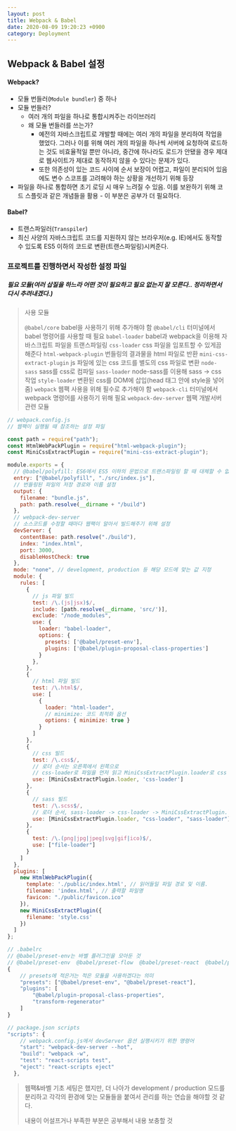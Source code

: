 ```yaml
---
layout: post
title: Webpack & Babel
date: 2020-08-09 19:20:23 +0900
category: Deployment
---
```




## Webpack & Babel 설정



#### Webpack?

- 모듈 번들러(`Module bundler`) 중 하나
- 모듈 번들러?
  - 여러 개의 파일을 하나로 통합시켜주는 라이브러리
  - 왜 모듈 번들러를 쓰는가?
    - 예전의 자바스크립트로 개발할 때에는 여러 개의 파일을 분리하여 작업을 했었다. 그러나 이를 위해 여러 개의 파일을 하나씩 서버에 요청하여 로드하는 것도 비효율적일 뿐만 아니라, 중간에 하나라도 로드가 안됐을 경우 제대로 웹사이트가 제대로 동작하지 않을 수 있다는 문제가 있다.
    - 또한 의존성이 있는 코드 사이에 순서 보장이 어렵고, 파일이 분리되어 있음에도 변수 스코프를 고려해야 하는 상황을 개선하기 위해 등장
- 파일을 하나로 통합하면 초기 로딩 시 매우 느려질 수 있음. 이를 보완하기 위해 코드 스플릿과 같은 개념들을 활용 - 이 부분은 공부가 더 필요하다.



#### Babel?

- 트랜스파일러(`Transpiler`)
- 최신 사양의 자바스크립트 코드를  지원하지 않는 브라우저(e.g. IE)에서도 동작할 수 있도록 ES5 이하의 코드로 변환(트랜스파일링)시켜준다.



### 프로젝트를 진행하면서 작성한 설정 파일

##### 필요 모듈(여러 삽질을 하느라 어떤 것이 필요하고 필요 없는지 잘 모른다.. 정리하면서 다시 추려내겠다.)

> 사용 모듈
>
> `@babel/core` babel을 사용하기 위해 추가해야 함
> `@babel/cli` 터미널에서 babel 명령어를 사용할 때 필요
> `babel-loader` babel과 webpack을 이용해 자바스크립트 파일을 트랜스파일링
> `css-loader` css 파일을 임포트할 수 있게끔 해준다
> `html-webpack-plugin` 번들링의 결과물을 html 파일로 반환
> `mini-css-extract-plugin` js 파일에 있는 css 코드를 별도의 css 파일로 변환
> `node-sass` sass를 css로 컴파일
> `sass-loader` node-sass를 이용해 sass -> css 작업
> `style-loader` 변환된 css를 DOM에 삽입(head 태그 안에 style을 넣어줌)
> `webpack` 웹팩 사용을 위해 필수로 추가해야 함
> `webpack-cli` 터미널에서 webpack 명령어를 사용하기 위해 필요
> `webpack-dev-server` 웹팩 개발서버 관련 모듈

```javascript
// webpack.config.js
// 웹팩이 실행될 때 참조하는 설정 파일

const path = require("path");
const HtmlWebPackPlugin = require("html-webpack-plugin");
const MiniCssExtractPlugin = require("mini-css-extract-plugin");

module.exports = {
  // @babel/polyfill: ES6에서 ES5 이하의 문법으로 트랜스파일링 할 때 대체할 수 없는 문법(e.g. Promise, Array.from...)들을 사용할 수 있게 해주는 모듈 
  entry: ["@babel/polyfill", "./src/index.js"],
  // 번들링된 파일의 저장 경로와 이름 설정
  output: {
    filename: "bundle.js",
    path: path.resolve(__dirname + "/build")
  },
  // webpack-dev-server
  // 소스코드를 수정할 때마다 웹팩이 알아서 빌드해주기 위해 설정
  devServer: {
    contentBase: path.resolve("./build"),
    index: "index.html",
    port: 3000,
    disableHostCheck: true
  },
  mode: "none", // development, production 등 해당 모드에 맞는 값 지정
  module: {
    rules: [
      {
        // js 파일 빌드
        test: /\.(js|jsx)$/,
        include: [path.resolve(__dirname, 'src/')],
        exclude: "/node_modules",
        use: {
          loader: "babel-loader",
          options: {
            presets: ['@babel/preset-env'],
            plugins: ['@babel/plugin-proposal-class-properties']
          }
        },
      },
      {
        // html 파일 빌드
        test: /\.html$/,
        use: [
          {
            loader: "html-loader",
            // minimize: 코드 최적화 옵션
            options: { minimize: true }
          }
        ]
      },
      {
        // css 빌드
        test: /\.css$/,
        // 로더 순서는 오른쪽에서 왼쪽으로
        // css-loader로 파일을 먼저 읽고 MiniCssExtractPlugin.loader로 css 파일을 읽고 빌드된 파일을 반환
        use: [MiniCssExtractPlugin.loader, 'css-loader']
      },
      {
        // sass 빌드
        test: /\.scss$/,
        // 로더 순서, sass-loader -> css-loader -> MiniCssExtractPlugin.loader
        use: [MiniCssExtractPlugin.loader, "css-loader", "sass-loader"]
      },
      {
        test: /\.(png|jpg|jpeg|svg|gif|ico)$/,
        use: ["file-loader"]
      }
    ]
  },
  plugins: [
    new HtmlWebPackPlugin({
      template: './public/index.html', // 읽어들일 파일 경로 및 이름.
      filename: 'index.html', // 출력할 파일명
      favicon: "./public/favicon.ico"
    }),
    new MiniCssExtractPlugin({
      filename: 'style.css'
    })
  ]
};
```



```javascript
// .babelrc
// @babel/preset-env는 바벨 플러그인을 모아둔 것
// @babel/preset-env  @babel/preset-flow  @babel/preset-react  @babel/preset-typescript가 babel에서 제공하는 공식 프리셋이다.
{
  	// presets에 적은거는 적은 모듈을 사용하겠다는 의미
    "presets": ["@babel/preset-env", "@babel/preset-react"],
    "plugins": [
        "@babel/plugin-proposal-class-properties",
        "transform-regenerator"
    ]
}
```



```javascript
// package.json scripts
"scripts": {
  	// webpack.config.js에서 devServer 옵션 실행시키기 위한 명령어
    "start": "webpack-dev-server --hot",
    "build": "webpack -w",
    "test": "react-scripts test",
    "eject": "react-scripts eject"
  },
```



> 웹팩&바벨 기초 세팅은 했지만, 더 나아가 development / production 모드를 분리하고 각각의 환경에 맞는 모듈들을 붙여서 관리를 하는 연습을 해야할 것 같다.
>
> 내용이 어설프거나 부족한 부분은 공부해서 내용 보충할 것

